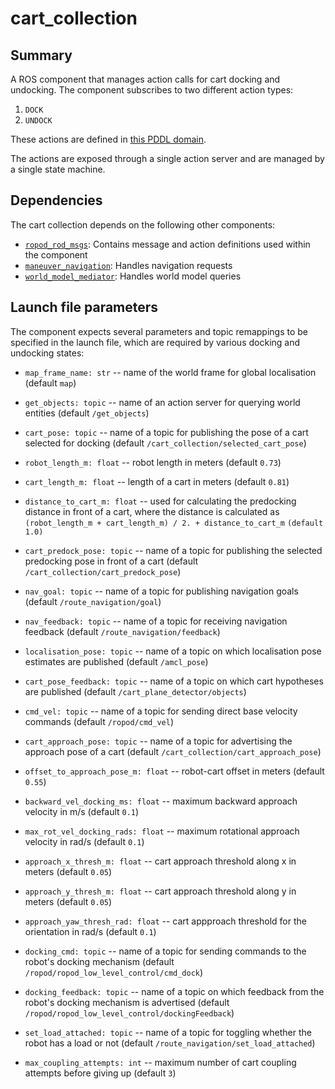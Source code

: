 # cart_collection

## Summary

A ROS component that manages action calls for cart docking and undocking. The component subscribes to two different action types:

1. `DOCK`
2. `UNDOCK`

These actions are defined in [this PDDL domain](https://github.com/ropod-project/task-planner/blob/master/config/task_domains/agaplesion/hospital_transportation.pddl).

The actions are exposed through a single action server and are managed by a single state machine.

## Dependencies

The cart collection depends on the following other components:
* [`ropod_rod_msgs`](https://git.ropod.org/ropod/communication/ropod_ros_msgs): Contains message and action definitions used within the component
* [`maneuver_navigation`](https://github.com/ropod-project/ros-structured-nav): Handles navigation requests
* [`world_model_mediator`](https://git.ropod.org/ropod/wm/ropod_wm_mediator): Handles world model queries

## Launch file parameters

The component expects several parameters and topic remappings to be specified in the launch file, which are required by various docking and undocking states:

* `map_frame_name: str` -- name of the world frame for global localisation (default `map`)
* `get_objects: topic` -- name of an action server for querying world entities (default `/get_objects`)
* `cart_pose: topic` -- name of a topic for publishing the pose of a cart selected for docking (default `/cart_collection/selected_cart_pose`)

* `robot_length_m: float` -- robot length in meters (default `0.73`)
* `cart_length_m: float` -- length of a cart in meters (default `0.81`)
* `distance_to_cart_m: float` -- used for calculating the predocking distance in front of a cart, where the distance is calculated as `(robot_length_m + cart_length_m) / 2. + distance_to_cart_m` `(default 1.0)`
* `cart_predock_pose: topic` -- name of a topic for publishing the selected predocking pose in front of a cart (default `/cart_collection/cart_predock_pose`)

* `nav_goal: topic` -- name of a topic for publishing navigation goals (default `/route_navigation/goal`)
* `nav_feedback: topic` -- name of a topic for receiving navigation feedback (default `/route_navigation/feedback`)
* `localisation_pose: topic` -- name of a topic on which localisation pose estimates are published (default `/amcl_pose`)

* `cart_pose_feedback: topic` -- name of a topic on which cart hypotheses are published (default `/cart_plane_detector/objects`)
* `cmd_vel: topic` -- name of a topic for sending direct base velocity commands (default `/ropod/cmd_vel`)
* `cart_approach_pose: topic` -- name of a topic for advertising the approach pose of a cart (default `/cart_collection/cart_approach_pose`)
* `offset_to_approach_pose_m: float` -- robot-cart offset in meters (default `0.55`)
* `backward_vel_docking_ms: float` -- maximum backward approach velocity in m/s (default `0.1`)
* `max_rot_vel_docking_rads: float` -- maximum rotational approach velocity in rad/s (default `0.1`)
* `approach_x_thresh_m: float` -- cart approach threshold along x in meters (default `0.05`)
* `approach_y_thresh_m: float` -- cart approach threshold along y in meters (default `0.05`)
* `approach_yaw_thresh_rad: float` -- cart appproach threshold for the orientation in rad/s (default `0.1`)

* `docking_cmd: topic` -- name of a topic for sending commands to the robot's docking mechanism (default `/ropod/ropod_low_level_control/cmd_dock`)
* `docking_feedback: topic` -- name of a topic on which feedback from the robot's docking mechanism is advertised (default `/ropod/ropod_low_level_control/dockingFeedback`)
* `set_load_attached: topic` -- name of a topic for toggling whether the robot has a load or not (default `/route_navigation/set_load_attached`)
* `max_coupling_attempts: int` -- maximum number of cart coupling attempts before giving up (default `3`)
